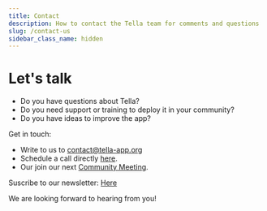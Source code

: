 ```yaml
---
title: Contact 
description: How to contact the Tella team for comments and questions
slug: /contact-us
sidebar_class_name: hidden
---
```


# Let's talk

* Do you have questions about Tella?
* Do you need support or training to deploy it in your community?
* Do you have ideas to improve the app?

Get in touch:
* Write to us to contact@tella-app.org
* Schedule a call directly [here](https://calendly.com/d/grp-5v7-rjf/tella-meeting).
* Our join our next [Community Meeting](/community-meetings).

Suscribe to our newsletter: [Here](https://blog.wearehorizontal.org/tag/tella/)
<div className="newsletter">
    <script src="https://cdn.jsdelivr.net/ghost/signup-form@~0.1/umd/signup-form.min.js" data-label-1="from embedded form on tella website" data-button-color="#f19935" data-button-text-color="#FFFFFF" data-site="https://blog.wearehorizontal.org"></script>
</div>

We are looking forward to hearing from you!